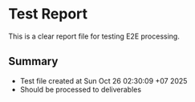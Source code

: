 # Test Report

This is a clear report file for testing E2E processing.

## Summary
- Test file created at Sun Oct 26 02:30:09 +07 2025
- Should be processed to deliverables
